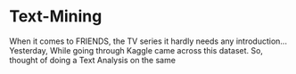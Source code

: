 # Text-Mining

When it comes to FRIENDS, the TV series it hardly needs any introduction...
Yesterday, While going through Kaggle came across this dataset. So, thought of doing a Text Analysis on the same
